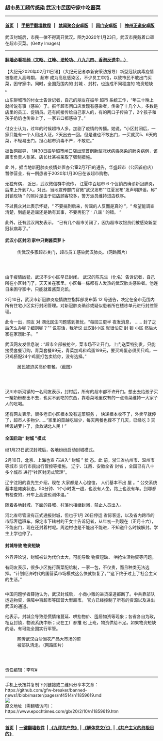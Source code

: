 ### 超市员工频传感染 武汉市民困守家中吃酱菜
------------------------

#### [首页](https://github.com/gfw-breaker/banned-news1/blob/master/README.md) &nbsp;&nbsp;|&nbsp;&nbsp; [手把手翻墙教程](https://github.com/gfw-breaker/guides/wiki) &nbsp;&nbsp;|&nbsp;&nbsp; [禁闻聚合安卓版](https://github.com/gfw-breaker/bn-android) &nbsp;&nbsp;|&nbsp;&nbsp; [网门安卓版](https://github.com/oGate2/oGate) &nbsp;&nbsp;|&nbsp;&nbsp; [神州正道安卓版](https://github.com/SzzdOgate/update) 



<div><img alt="" class="aligncenter wp-post-image" src="https://i.epochtimes.com/assets/uploads/2020/02/GettyImages-1195388749-600x400.jpg"/>
<div class="red16 caption">
 武汉封城后，市民一律不得离开武汉。图为2020年1月23日，武汉市民戴着口罩在超市买菜。(Getty Images)
</div>
</div><hr/>

#### [翻墙必看视频（文昭、江峰、法轮功、八九六四、香港反送中...）](https://github.com/gfw-breaker/banned-news1/blob/master/pages/link3.md)

<div><p>
 【大纪元2020年02月11日讯】（大纪元记者李新安采访报导）新型冠状病毒疫情被指进入高峰期，
 <ok href="https://www.epochtimes.com/gb/tag/%E8%B6%85%E5%B8%82.html">
  超市
 </ok>
 成为高危感染区，不少员工中招，以致市民不敢出门买菜，困守家中。同时，全国范围内的
 <ok href="https://www.epochtimes.com/gb/tag/%E5%B0%81%E5%9F%8E.html">
  封城
 </ok>
 、封村，也造成不同程度的
 <ok href="https://www.epochtimes.com/gb/tag/%E7%89%A9%E8%B5%84%E7%9F%AD%E7%BC%BA.html">
  物资短缺
 </ok>
 。
</p>
<p class="p1">
 <span class="s1">
  山东聊城市的付女士告诉记者，自己的朋友在振华
  <ok href="https://www.epochtimes.com/gb/tag/%E8%B6%85%E5%B8%82.html">
   超市
  </ok>
  系统工作，“年三十晚上就听说有事（感染）了。振华超市闸口店发现有感染者，传染了十几个人，多数是店里的员工、促销员。还有间接传给自己家人的，有的两口子传染了，2个孩子和孩子奶奶也传染上了，一家五口都感染了。”
 </span>
</p>
<p class="p1">
 <span class="s1">
  付女士认为，过年的时候超市人多，加剧了疫情的传播。她说，“小区封闭后，一家只能有一个人用出入证，2天出去一回。但是谁也不敢出门，一买就买5、6天的菜，不轻易出门。担心超市消毒不严，不敢进。”
 </span>
</p>
<p class="p3">
 <span class="s2">
  据鲁网报导，
 </span>
 <span class="s1">
  1月30日振华超市闸口店出现首例新型冠状病毒感染的肺炎病例，该超市负责人张某、店长杜某被采取了强制措施。
 </span>
</p>
<p class="p3">
 <span class="s3">
  此
 </span>
 <span class="s1">
  外，据当地新冠肺炎疫情处置办公室2月7日的通告，华盛超市（公园首府店）暂停营业，有一例患者于2020年1月30日在该超市购物。
 </span>
</p>
<p class="p6">
 <span class="s4">
  无独有偶，
 </span>
 近日，武汉微信群中流传，
 <span class="s1">
  江夏中百超市
 </span>
 <span class="s5">
  6
 </span>
 <span class="s5">
  个促销员确诊新冠肺炎，后来上升到7人。对此，当地宣传部门官微“武汉发布”“江夏发布”发声明辟谣，称“
 </span>
 <span class="s1">
  封锁现场
 </span>
 <span class="s5">
  ”
 </span>
 <span class="s1">
  的照片是由于进店顾客较多，警方派员维持进店秩序。
  <br/>
 </span>
</p>
<p class="p1">
 不过民众对此表示怀疑，“
 <span class="s5">
 </span>
 <span class="s1">
  不要搞到后来，传谣的人反而是真的
 </span>
 ”，“
 <span class="s1">
  希望能调查清楚，到底是造谣还是确有其事，不要再犯了
 </span>
 <span class="s5">
  ‘
 </span>
 <span class="s1">
  八谣
 </span>
 <span class="s5">
  ’
 </span>
 <span class="s1">
  的错。
 </span>
 ”
</p>
<p class="p7">
 <span class="s6">
  此外，还有武汉网友表示，
 </span>
 <span class="s1">
  “已有几个超市关闭了，因为超市收银员们被感染新型冠状病毒了。”
 </span>
</p>
<h4 class="p9">
 武汉小区封闭 家中只剩酱菜萝卜
 <span class="s1">
 </span>
</h4>
<figure class="wp-caption aligncenter" id="attachment_11859676" style="width: 598px">
 <ok href="http://i.epochtimes.com/assets/uploads/2020/02/c11FotoJet.jpg">
  <img alt="" class="wp-image-11859676" src="http://i.epochtimes.com/assets/uploads/2020/02/c11FotoJet-600x388.jpg"/>
 </ok>
 <br/><figcaption class="wp-caption-text">
  传武汉多家超市关门，超市员工感染武汉肺炎。（网路图片）
 </figcaption><br/>
</figure><br/>
<p class="p9">
 由于疫情凶猛，武汉不少小区早已封闭。 武汉的陈先生（化名）告诉记者，自己所在小区封门了，天天关在家里。小区每一栋都有人发热的武汉肺炎感染者。他连日来困守家中，只能就着酱菜充饥。
</p>
<p style="text-align: center;">
</p>
<p class="p11">
 <span class="s1">
  2月10日，武汉市新冠肺炎疫情防控指挥部发布第
 </span>
 <span class="s5">
  12
 </span>
 <span class="s1">
  号通告，决定在全市范围内所有住宅小区实行封闭管理。对新冠肺炎确诊或疑似患者所在楼栋单元进行封控管理。
 </span>
</p>
<p class="p13">
 <span class="s7">
  此令一出，网友
  <span class="s8">
   对
  </span>
 </span>
 <span class="s1">
  湖北民生问题感到担忧，“每回三更半
  <span class="s1">
   夜发消息，
  </span>
  <span class="s5">
   ……
  </span>
  <span class="s1">
   封了之后怎么办呢？细则呢？”“
  </span>
  <span class="s1">
   说实话，我听说
  </span>
  <span class="s2">
   武汉封小区
  </span>
  <span class="s1">
   就很怕它
  </span>
  <span class="s2">
   封
  </span>
  <span class="s1">
   锁
  </span>
  <span class="s2">
   小区
  </span>
  <span class="s1">
   然后大家在家饿肚子。
  </span>
  <span class="s1">
   ”
  </span>
 </span>
</p>
<p class="p13">
 武汉网友发信息说：“超市全部被抢空，菜市场不让开门。上门送菜特别贵，只能接受套餐订购，青菜套餐99元，青菜加鸡和鸡蛋199元，要买鸡蛋必须买只鸡，一只鸡搭配24个鸡蛋打包卖给你，没有选择。”
</p>
<figure class="wp-caption aligncenter" id="attachment_11861859" style="width: 533px">
 <ok href="http://i.epochtimes.com/assets/uploads/2020/02/333-2.jpg">
  <img alt="" class="wp-image-11861859" src="http://i.epochtimes.com/assets/uploads/2020/02/333-2-600x400.jpg"/>
 </ok>
 <br/><figcaption class="wp-caption-text">
  居民被迫买高价套餐。（截图）
 </figcaption><br/>
</figure><br/>
<p class="p11">
 <span class="s1">
  汉川市新河镇的一名网友表示，封村后，所有的超市都不许开门。想出去给孩子买一罐奶粉都出不去，也买不到吃的东西，靠着菜地里仅有的一点青菜维持一大家子人的吃喝。
 </span>
</p>
<p class="p15">
 <span class="s10">
  还有网友表示，很多老旧小区根本没有送菜服务
 </span>
 <span class="s11">
  ，
 </span>
 <span class="s10">
  快递根本收不了，外卖早就停了，超市人多物少……“家里的菜越吃越少，每天两餐也撑不了几天，已经吃
 </span>
 <span class="s12">
  3
 </span>
 <span class="s10">
  天稀饭胡萝卜了，救救湖北人民！”
 </span>
</p>
<h4 class="p9">
 全国启动“
 <ok href="https://www.epochtimes.com/gb/tag/%E5%B0%81%E5%9F%8E.html">
  封城
 </ok>
 ”模式
</h4>
<p class="p9">
 继1月23日武汉封城后，各地纷纷启动封城模式。
</p>
<p class="p19">
 <span class="s1">
  <span class="s1">
   2月10日，北京、上海也宣
   <span class="s1">
    布进入“
   </span>
   <span class="s1">
    封城
   </span>
   <span class="s5">
    ”
   </span>
   <span class="s1">
    状
   </span>
  </span>
  <span class="s1">
   态。此
  </span>
  前，浙江省杭州市、温州市等城市
 </span>
 <span class="s9">
  实行市民出行管控等措施，
 </span>
 <span class="s18">
  辽宁、江西、安徽全省
  <span class="s18">
   封省
  </span>
  <span class="s4">
   ，全国已有八十多个城市
  </span>
 </span>
 <span class="s4">
  进行“社区封闭式管理”。
 </span>
</p>
<p class="p21">
 <span class="s1">
  辽宁沈阳的袁先生介绍，现在
 </span>
 大家都是人心惶惶，
 <span class="s1">
  人们基本不出
  <span class="s1">
   屋
  </span>
  。“
  <span class="s1">
   公交系统基本是瘫痪状态，50分钟、1个小时发一趟，也没有人坐，路上也没有车。到哪都有检查的，开车上高速也测体温。”
  </span>
 </span>
</p>
<p class="p9">
 随着各地封城，下面的县城、村落也相继封闭，禁止人员出入。
</p>
<p class="p9">
 河北省尽管没有正式通报封城，但也于1月
 <span class="s13">
  26日停运
 </span>
 <span class="s1">
  省际客运，以及省内跨市的市际客运班车。保定市下辖村的王女士告诉记者，从年初一到现在（正月十六），不能出门，现在还封着村呢。周边村也是不能出不能进，不知道什么时候解封。学生上学也停了。
 </span>
</p>
<h4 class="p19">
 <span class="s1">
  封城导致
  <ok href="https://www.epochtimes.com/gb/tag/%E7%89%A9%E8%B5%84%E7%9F%AD%E7%BC%BA.html">
   物资短缺
  </ok>
 </span>
</h4>
<p class="p19">
 <span class="s1">
  外界评论说，封城被认为代价太大，可能导致
 </span>
 物资短缺、
 <span class="s1">
  哄抢生活物资等问题。
 </span>
</p>
<p class="p19">
 <span class="s1">
  有网友表示，很多小区施行蔬菜配给制，一家一包，不仅贵，而且种类无法选择。“计划经济时代的国营菜市场模式这么快就恢复了。”“这下终于过上了社会主义的生活。”
 </span>
</p>
<p class="p19">
 <ok href="http://i.epochtimes.com/assets/uploads/2020/02/WhatsApp-Image-2020-02-09-at-23.39.17.jpeg">
  <img alt="" class="alignnone wp-image-11859683 aligncenter" src="http://i.epochtimes.com/assets/uploads/2020/02/WhatsApp-Image-2020-02-09-at-23.39.17-300x534.jpeg"/>
 </ok>
</p>
<p class="p21">
 <span class="s1">
  中国问题学者薛驰认为，武汉封城后，
 </span>
 小商小贩的进货渠道都断了。中共靠部队运送物资，保障中百超市等国营大型超市。
 <span class="s1">
  官方已经控制了所有的资源以及进出武汉的通道。
 </span>
</p>
<p>
 他表示，封城会导致恐慌情绪蔓延、哄抬物价、囤居物资等现象；各省各自为政，相互封锁，物流系统中断；现在工厂都推
 <span class="s9">
  迟
 </span>
 上班，物资供给不足。如果物资短缺的话，有可能全国实行军管。
</p>
<figure class="wp-caption aligncenter" id="attachment_11859681" style="width: 222px">
 <ok href="http://i.epochtimes.com/assets/uploads/2020/02/WhatsApp-Image-2020-02-09-at-23.34.13.jpeg">
  <img alt="" class="wp-image-11859681" src="http://i.epochtimes.com/assets/uploads/2020/02/WhatsApp-Image-2020-02-09-at-23.34.13-300x562.jpeg"/>
 </ok>
 <br/><figcaption class="wp-caption-text">
  网传武汉白沙洲农产品大市场的菜被部队清走。（网路图片）
 </figcaption><br/>
</figure><br/>
<p class="p19">
 责任编辑：李穹#
</p>
</div>
<hr/>
手机上长按并复制下列链接或二维码分享本文章：<br/>
https://github.com/gfw-breaker/banned-news1/blob/master/pages/nf4514/n11859619.md <br/>
<a href='https://github.com/gfw-breaker/banned-news1/blob/master/pages/nf4514/n11859619.md'><img src='https://github.com/gfw-breaker/banned-news1/blob/master/pages/nf4514/n11859619.md.png'/></a> <br/>
原文地址（需翻墙访问）：https://www.epochtimes.com/gb/20/2/10/n11859619.htm


------------------------
#### [首页](https://github.com/gfw-breaker/banned-news1/blob/master/README.md) &nbsp;|&nbsp; [一键翻墙软件](https://github.com/gfw-breaker/nogfw/blob/master/README.md) &nbsp;| [《九评共产党》](https://github.com/gfw-breaker/9ping.md/blob/master/README.md#九评之一评共产党是什么) | [《解体党文化》](https://github.com/gfw-breaker/jtdwh.md/blob/master/README.md) | [《共产主义的终极目的》](https://github.com/gfw-breaker/gczydzjmd.md/blob/master/README.md)


<img src='http://gfw-breaker.win/banned-news/pages/nf4514/n11859619.md' width='0px' height='0px'/>